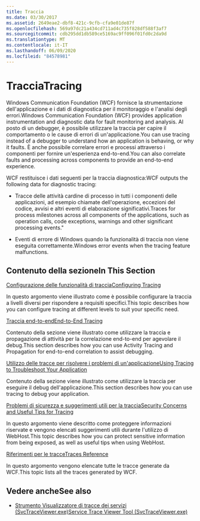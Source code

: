 ```yaml
---
title: Traccia
ms.date: 03/30/2017
ms.assetid: 2649eae2-dbf8-421c-9cfb-cfa9e01de87f
ms.openlocfilehash: 569a97dc21a434cd711ad4c735f828df588f3af7
ms.sourcegitcommit: cdb295dd1db589ce5169ac9ff096f01fd0c2da9d
ms.translationtype: MT
ms.contentlocale: it-IT
ms.lasthandoff: 06/09/2020
ms.locfileid: "84578981"
---
```

# <a name="tracing"></a><span data-ttu-id="036d7-102">Traccia</span><span class="sxs-lookup"><span data-stu-id="036d7-102">Tracing</span></span>
<span data-ttu-id="036d7-103">Windows Communication Foundation (WCF) fornisce la strumentazione dell'applicazione e i dati di diagnostica per il monitoraggio e l'analisi degli errori.</span><span class="sxs-lookup"><span data-stu-id="036d7-103">Windows Communication Foundation (WCF) provides application instrumentation and diagnostic data for fault monitoring and analysis.</span></span> <span data-ttu-id="036d7-104">Al posto di un debugger, è possibile utilizzare la traccia per capire il comportamento o le cause di errori di un'applicazione.</span><span class="sxs-lookup"><span data-stu-id="036d7-104">You can use tracing instead of a debugger to understand how an application is behaving, or why it faults.</span></span> <span data-ttu-id="036d7-105">È anche possibile correlare errori e processi attraverso i componenti per fornire un'esperienza end-to-end.</span><span class="sxs-lookup"><span data-stu-id="036d7-105">You can also correlate faults and processing across components to provide an end-to-end experience.</span></span>  
  
 <span data-ttu-id="036d7-106">WCF restituisce i dati seguenti per la traccia diagnostica:</span><span class="sxs-lookup"><span data-stu-id="036d7-106">WCF outputs the following data for diagnostic tracing:</span></span>  
  
- <span data-ttu-id="036d7-107">Tracce delle attività cardine di processo in tutti i componenti delle applicazioni, ad esempio chiamate dell'operazione, eccezioni del codice, avvisi e altri eventi di elaborazione significativi.</span><span class="sxs-lookup"><span data-stu-id="036d7-107">Traces for process milestones across all components of the applications, such as operation calls, code exceptions, warnings and other significant processing events."</span></span>  
  
- <span data-ttu-id="036d7-108">Eventi di errore di Windows quando la funzionalità di traccia non viene eseguita correttamente.</span><span class="sxs-lookup"><span data-stu-id="036d7-108">Windows error events when the tracing feature malfunctions.</span></span>  
  
## <a name="in-this-section"></a><span data-ttu-id="036d7-109">Contenuto della sezione</span><span class="sxs-lookup"><span data-stu-id="036d7-109">In This Section</span></span>  
 [<span data-ttu-id="036d7-110">Configurazione delle funzionalità di traccia</span><span class="sxs-lookup"><span data-stu-id="036d7-110">Configuring Tracing</span></span>](configuring-tracing.md)  
  
 <span data-ttu-id="036d7-111">In questo argomento viene illustrato come è possibile configurare la traccia a livelli diversi per rispondere a requisiti specifici.</span><span class="sxs-lookup"><span data-stu-id="036d7-111">This topic describes how you can configure tracing at different levels to suit your specific need.</span></span>  
  
 [<span data-ttu-id="036d7-112">Traccia end-to-end</span><span class="sxs-lookup"><span data-stu-id="036d7-112">End-to-End Tracing</span></span>](end-to-end-tracing.md)  
  
 <span data-ttu-id="036d7-113">Contenuto della sezione viene illustrato come utilizzare la traccia e propagazione di attività per la correlazione end-to-end per agevolare il debug.</span><span class="sxs-lookup"><span data-stu-id="036d7-113">This section describes how you can use Activity Tracing and Propagation for end-to-end correlation to assist debugging.</span></span>  
  
 [<span data-ttu-id="036d7-114">Utilizzo delle tracce per risolvere i problemi di un'applicazione</span><span class="sxs-lookup"><span data-stu-id="036d7-114">Using Tracing to Troubleshoot Your Application</span></span>](using-tracing-to-troubleshoot-your-application.md)  
  
 <span data-ttu-id="036d7-115">Contenuto della sezione viene illustrato come utilizzare la traccia per eseguire il debug dell'applicazione.</span><span class="sxs-lookup"><span data-stu-id="036d7-115">This section describes how you can use tracing to debug your application.</span></span>  
  
 [<span data-ttu-id="036d7-116">Problemi di sicurezza e suggerimenti utili per la traccia</span><span class="sxs-lookup"><span data-stu-id="036d7-116">Security Concerns and Useful Tips for Tracing</span></span>](security-concerns-and-useful-tips-for-tracing.md)  
  
 <span data-ttu-id="036d7-117">In questo argomento viene descritto come proteggere informazioni riservate e vengono elencati suggerimenti utili durante l'utilizzo di WebHost.</span><span class="sxs-lookup"><span data-stu-id="036d7-117">This topic describes how you can protect sensitive information from being exposed, as well as useful tips when using WebHost.</span></span>  
  
 [<span data-ttu-id="036d7-118">Riferimenti per le tracce</span><span class="sxs-lookup"><span data-stu-id="036d7-118">Traces Reference</span></span>](traces-reference.md)  
  
 <span data-ttu-id="036d7-119">In questo argomento vengono elencate tutte le tracce generate da WCF.</span><span class="sxs-lookup"><span data-stu-id="036d7-119">This topic lists all the traces generated by WCF.</span></span>  
  
## <a name="see-also"></a><span data-ttu-id="036d7-120">Vedere anche</span><span class="sxs-lookup"><span data-stu-id="036d7-120">See also</span></span>

- [<span data-ttu-id="036d7-121">Strumento Visualizzatore di tracce dei servizi (SvcTraceViewer.exe)</span><span class="sxs-lookup"><span data-stu-id="036d7-121">Service Trace Viewer Tool (SvcTraceViewer.exe)</span></span>](../../service-trace-viewer-tool-svctraceviewer-exe.md)

